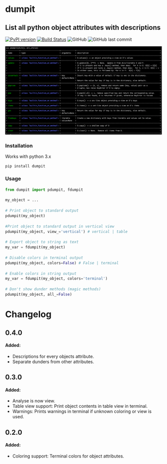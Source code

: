 # dumpit
## List all python object attributes with descriptions

[![PyPI version](https://badge.fury.io/py/dumpit.svg)](https://badge.fury.io/py/dumpit)
[![Build Status](https://travis-ci.com/arrrlo/dumpit.svg?branch=master)](https://travis-ci.com/arrrlo/dumpit)
![GitHub](https://img.shields.io/github/license/arrrlo/dumpit.svg?color=blue)
![GitHub last commit](https://img.shields.io/github/last-commit/arrrlo/dumpit.svg?color=blue)

![Terminal view](docs/images/terminal.png?3)

### Installation
Works with python 3.x

```
pip install dumpit
```

### Usage

```python
from dumpit import pdumpit, fdumpit

my_object = ...

# Print object to standard output
pdumpit(my_object)

#Print object to standard output in vertical view
pdumpit(my_object, view_='vertical') # vertical | table

# Export object to string as text
my_var = fdumpit(my_object)

# Disable colors in terminal output
pdumpit(my_object, colors=False) # False | terminal

# Enable colors in string output
my_var = fdumpit(my_object, colors='terminal')

# Don't show dunder methods (magic methods)
pdumpit(my_object, all_=False)
```

# Changelog

## 0.4.0

#### Added:
- Descriptions for every objects attribute.
- Separate dunders from other attributes. 

## 0.3.0

#### Added:
- Analyse is now view.
- Table view support: Print object contents in table view in terminal.
- Warnings: Prints warnings in terminal if unknown coloring or view is used.

## 0.2.0

#### Added:
- Coloring support: Terminal colors for object attributes.  
